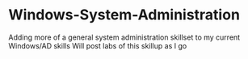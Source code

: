 # Windows-System-Administration
Adding more of a general system administration skillset to my current Windows/AD skills
Will post labs of this skillup as I go
